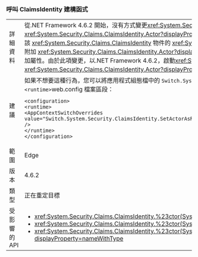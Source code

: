 ### <a name="calls-to-claimsidentity-constructors"></a>呼叫 ClaimsIdentity 建構函式

|   |   |
|---|---|
|詳細資料|從.NET Framework 4.6.2 開始，沒有方式變更<xref:System.Security.Claims.ClaimsIdentity>的建構函式<xref:System.Security.Principal.IIdentity?displayProperty=name>參數集<xref:System.Security.Claims.ClaimsIdentity.Actor?displayProperty=name>屬性。 如果 <xref:System.Security.Principal.IIdentity?displayProperty=name> 引數是 <xref:System.Security.Claims.ClaimsIdentity> 物件，而且該 <xref:System.Security.Claims.ClaimsIdentity> 物件的 <xref:System.Security.Claims.ClaimsIdentity.Actor?displayProperty=name> 屬性不是 <code>null</code>，則會使用 <xref:System.Security.Claims.ClaimsIdentity.Clone> 方法來附加 <xref:System.Security.Claims.ClaimsIdentity.Actor?displayProperty=name> 屬性。 在 Framework 4.6.1 及更新版本、<xref:System.Security.Claims.ClaimsIdentity.Actor?displayProperty=name>做為現有的參考附加屬性。由於此項變更，以.NET Framework 4.6.2，啟動<xref:System.Security.Claims.ClaimsIdentity.Actor?displayProperty=name>屬性的新<xref:System.Security.Claims.ClaimsIdentity>物件是否不等於<xref:System.Security.Claims.ClaimsIdentity.Actor?displayProperty=name>屬性建構函式的<xref:System.Security.Principal.IIdentity?displayProperty=name>引數。 在.NET Framework 4.6.1 和更早版本中，它是相等。|
|建議|如果不想要這種行為，您可以將應用程式組態檔中的 <code>Switch.System.Security.ClaimsIdentity.SetActorAsReferenceWhenCopyingClaimsIdentity</code> 參數設為 <code>true</code> 來還原舊版行為。 這需要您將下列內容加入<code>&lt;runtime&gt;</code>web.config 檔案區段：<pre><code class="language-xml">&lt;configuration&gt;&#13;&#10;&lt;runtime&gt;&#13;&#10;&lt;AppContextSwitchOverrides value=&quot;Switch.System.Security.ClaimsIdentity.SetActorAsReferenceWhenCopyingClaimsIdentity=true&quot; /&gt;&#13;&#10;&lt;/runtime&gt;&#13;&#10;&lt;/configuration&gt;&#13;&#10;</code></pre>|
|範圍|Edge|
|版本|4.6.2|
|類型|正在重定目標|
|受影響的 API|<ul><li><xref:System.Security.Claims.ClaimsIdentity.%23ctor(System.Security.Principal.IIdentity)?displayProperty=nameWithType></li><li><xref:System.Security.Claims.ClaimsIdentity.%23ctor(System.Security.Principal.IIdentity,System.Collections.Generic.IEnumerable{System.Security.Claims.Claim})?displayProperty=nameWithType></li><li><xref:System.Security.Claims.ClaimsIdentity.%23ctor(System.Security.Principal.IIdentity,System.Collections.Generic.IEnumerable{System.Security.Claims.Claim},System.String,System.String,System.String)?displayProperty=nameWithType></li></ul>|

